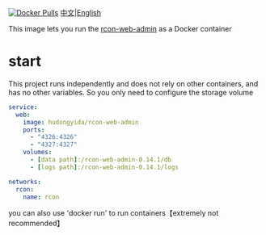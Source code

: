 [![Docker Pulls](https://img.shields.io/docker/pulls/hudongyida/rcon-web-admin
)](https://hub.docker.com/r/hudongyida/rcon-web-admin
)
[中文](docs/README_zh.md)|[English](README.md)

This image lets you run the [rcon-web-admin](https://github.com/rcon-web-admin/rcon-web-admin) as a Docker container

# start
This project runs independently and does not rely on other containers, and has no other variables. So you only need to configure the storage volume
```yaml
service: 
  web: 
    image: hudongyida/rcon-web-admin
    ports: 
      - "4326:4326"
      - "4327:4327"
    volumes:
      - [data path]:/rcon-web-admin-0.14.1/db
      - [logs path]:/rcon-web-admin-0.14.1/logs

networks:
  rcon:
    name: rcon
```
you can also use 'docker run' to run containers【extremely not recommended】
